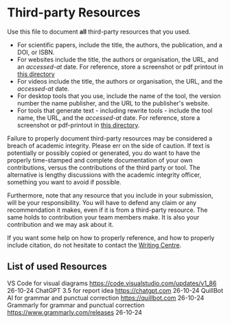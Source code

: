 # Third-party Resources

Use this file to document **all** third-party resources that you used.
* For scientific papers, include the title, the authors, the publication, and a DOI, or ISBN.
* For websites include the title, the authors or organisation, the URL, and an *accessed-at* date. For reference, store a screenshot or pdf printout in [this directory](./)
* For videos include the title, the authors or organisation, the URL, and the *accessed-at* date.
* For desktop tools that you use, include the name of the tool, the version number the name publisher, and the URL to the publisher's website.
* For tools that generate text - including rewrite tools - include the tool name, the URL, and the *accessed-at* date. For reference, store a screenshot or pdf-printout in [this directory](./).

Failure to properly document third-party resources may be considered a breach of academic integrity. Please err on the side of caution. If text is potentially or possibly copied or generated,  you do want to have the properly time-stamped and complete documentation of your own contributions, versus the contributions of the third party or tool. The alternative is lengthy discussions with the academic integrity officer, something you want to avoid if possible.

Furthermore, note that any resource that you include in your submission, will be your responsibility. You will have to defend any claim  or any recommendation it makes, even if it is from a third-party resource. The same holds to contribution your team members make. It is also your contribution and we may ask about it.

If you want some help on how to properly reference, and how to properly include citation, do not hesitate to contact the [Writing Centre](https://students.mq.edu.au/support/study/writing).

## List of used Resources
 VS Code for visual diagrams https://code.visualstudio.com/updates/v1_86 26-10-24
ChatGPT 3.5 for report idea https://chatgpt.com 26-10-24
QuillBot AI for grammar and punctual correction https://quillbot.com 26-10-24
Grammarly for grammar and punctual correction https://www.grammarly.com/releases 26-10-24
